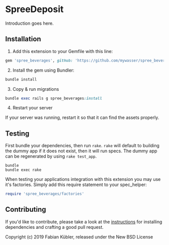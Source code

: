# SpreeDeposit

Introduction goes here.

## Installation

1. Add this extension to your Gemfile with this line:
  ```ruby
  gem 'spree_beverages', github: 'https://github.com/mywasser/spree_beverages'
  ```

2. Install the gem using Bundler:
  ```ruby
  bundle install
  ```

3. Copy & run migrations
  ```ruby
  bundle exec rails g spree_beverages:install
  ```

4. Restart your server

  If your server was running, restart it so that it can find the assets properly.

## Testing

First bundle your dependencies, then run `rake`. `rake` will default to building the dummy app if it does not exist, then it will run specs. The dummy app can be regenerated by using `rake test_app`.

```shell
bundle
bundle exec rake
```

When testing your applications integration with this extension you may use it's factories.
Simply add this require statement to your spec_helper:

```ruby
require 'spree_beverages/factories'
```


## Contributing

If you'd like to contribute, please take a look at the
[instructions](CONTRIBUTING.md) for installing dependencies and crafting a good
pull request.

Copyright (c) 2019 Fabian Kübler, released under the New BSD License
